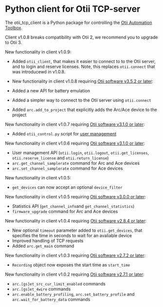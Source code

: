 # Python client for Otii TCP-server

The otii_tcp_client is a Python package for controlling the [Otii Automation Toolbox](https://www.qoitech.com/automation-toolbox/).

Client v1.0.8 breaks compatibility with Otii 2, we recommend you to upgrade to Otii 3.

New functionality in client v1.0.9:

- Added `otii_client`, that makes it easier to connect to to the Otii server, and to login and reserve licenses.
  Note, this replaces `otii.connect` that was introducewd in v1.0.8.

- New functionality in client v1.0.8 requiring [Otii software v3.5.2 or later](https://www.qoitech.com/download):

- Added a new API for battery emulation
- Added a simpler way to connect to the Otii server using `otii.connect`
- Added `arc.add_to_project` that explicitly adds the Arc/Ace device to the project

New functionality in client v1.0.7 requiring [Otii software v3.1.0 or later](https://www.qoitech.com/download):

- Added `otii_control.py` script for [user management](https://www.qoitech.com/docs/user-manual/automation-toolbox/user-management)

New functionality in client v1.0.6 requiring [Otii software v3.1.0 or later](https://www.qoitech.com/download):

- User management API (`otii.login`, `otii.logout`, `otii.get_licenses`, `otii.reserve_license` and `otii.return_license`)
- `arc.get_channel_samplerate` command for Arc and Ace devices
- `arc.set_channel_samplerate` command for Ace devices

New functionality in client v1.0.5:

- `get_devices` can now accept an optional `device_filter`

New functionality in client v1.0.5 requiring [Otii software v3.0.0 or later](https://www.qoitech.com/download):

- Statistics API (`get_channel_info`and `get_channel_statistics`)
- `firmware_upgrade` command for Arc and Ace devices

New functionality in client v1.0.4 requiring [Otii software v2.8.4 or later](https://www.qoitech.com/download):

- New optional `timeout` parameter added to `otii.get_devices`, that specifies the time in seconds to wait for an avaliable device
- Improved handling of TCP requests
- Added `arc.get_main` command

New functionality in client v1.0.3 requiring [Otii software v2.7.2 or later](https://www.qoitech.com/download):

- `Recording` object now exposes the start time as `start_time`

New functionality in client v1.0.2 requiring [Otii software v2.7.1 or later](https://www.qoitech.com/download):

- `arc.[gs]et_src_cur_limit_enabled` commands
- `arc.[gs]et_4wire` commands
- `arc.enable_battery_profiling`, `arc.set_battery_profile` and `arc.wait_for_battery_data` commands
